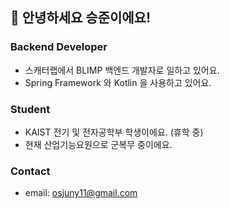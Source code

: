 ## 👋 안녕하세요 승준이에요!

### Backend Developer
- 스캐터랩에서 BLIMP 백엔드 개발자로 일하고 있어요.
- Spring Framework 와 Kotlin 을 사용하고 있어요.

### Student
- KAIST 전기 및 전자공학부 학생이에요. (휴학 중)
- 현재 산업기능요원으로 군복무 중이에요.

### Contact
- email: osjuny11@gmail.com

<!---
sjuuun/sjuuun is a ✨ special ✨ repository because its `README.md` (this file) appears on your GitHub profile.
You can click the Preview link to take a look at your changes.
--->
